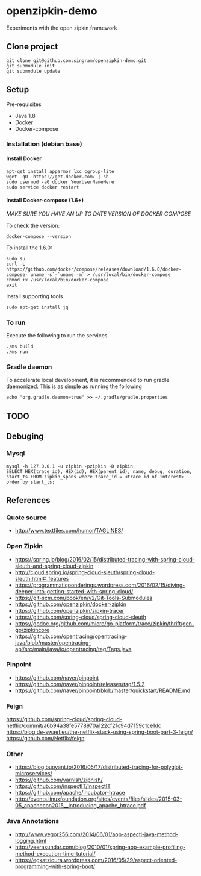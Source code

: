 # openzipkin-demo
Experiments with the open zipkin framework

## Clone project

    git clone git@github.com:singram/openzipkin-demo.git
    git submodule init
    git submodule update


## Setup

Pre-requisites
- Java 1.8
- Docker
- Docker-compose

### Installation (debian base)

#### Install Docker

    apt-get install apparmor lxc cgroup-lite
    wget -qO- https://get.docker.com/ | sh
    sudo usermod -aG docker YourUserNameHere
    sudo service docker restart

#### Install Docker-compose  (1.6+)

*MAKE SURE YOU HAVE AN UP TO DATE VERSION OF DOCKER COMPOSE*

To check the version:

    docker-compose --version

To install the 1.6.0:

    sudo su
    curl -L https://github.com/docker/compose/releases/download/1.6.0/docker-compose-`uname -s`-`uname -m` > /usr/local/bin/docker-compose
    chmod +x /usr/local/bin/docker-compose
    exit

Install supporting tools

    sudo apt-get install jq

### To run

Execute the following to run the services.

    ./ms build
    ./ms run

### Gradle daemon

To accelerate local development, it is recommended to run gradle daemonized.  This is as simple as running the following

    echo "org.gradle.daemon=true" >> ~/.gradle/gradle.properties

## TODO

## Debuging

### Mysql

    mysql -h 127.0.0.1 -u zipkin -pzipkin -D zipkin
    SELECT HEX(trace_id), HEX(id), HEX(parent_id), name, debug, duration, start_ts FROM zipkin_spans where trace_id = <trace id of interest> order by start_ts;

## References

### Quote source
- http://www.textfiles.com/humor/TAGLINES/

### Open Zipkin
- https://spring.io/blog/2016/02/15/distributed-tracing-with-spring-cloud-sleuth-and-spring-cloud-zipkin
- http://cloud.spring.io/spring-cloud-sleuth/spring-cloud-sleuth.html#_features
- https://programmaticponderings.wordpress.com/2016/02/15/diving-deeper-into-getting-started-with-spring-cloud/
- https://git-scm.com/book/en/v2/Git-Tools-Submodules
- https://github.com/openzipkin/docker-zipkin
- https://github.com/openzipkin/zipkin-tracer
- https://github.com/spring-cloud/spring-cloud-sleuth
- https://godoc.org/github.com/micro/go-platform/trace/zipkin/thrift/gen-go/zipkincore
- https://github.com/opentracing/opentracing-java/blob/master/opentracing-api/src/main/java/io/opentracing/tag/Tags.java

### Pinpoint
- https://github.com/naver/pinpoint
- https://github.com/naver/pinpoint/releases/tag/1.5.2
- https://github.com/naver/pinpoint/blob/master/quickstart/README.md

### Feign
https://github.com/spring-cloud/spring-cloud-netflix/commit/a6b94a38fe5778970a122cf21c94d7159c1ce1dc
https://blog.de-swaef.eu/the-netflix-stack-using-spring-boot-part-3-feign/
https://github.com/Netflix/feign

### Other
- https://blog.buoyant.io/2016/05/17/distributed-tracing-for-polyglot-microservices/
- https://github.com/varnish/zipnish/
- https://github.com/inspectIT/inspectIT
- https://github.com/apache/incubator-htrace
- http://events.linuxfoundation.org/sites/events/files/slides/2015-03-05_apachecon2015__introducing_apache_htrace.pdf

### Java Annotations
- http://www.yegor256.com/2014/06/01/aop-aspectj-java-method-logging.html
- http://veerasundar.com/blog/2010/01/spring-aop-example-profiling-method-execution-time-tutorial/
- https://egkatzioura.wordpress.com/2016/05/29/aspect-oriented-programming-with-spring-boot/